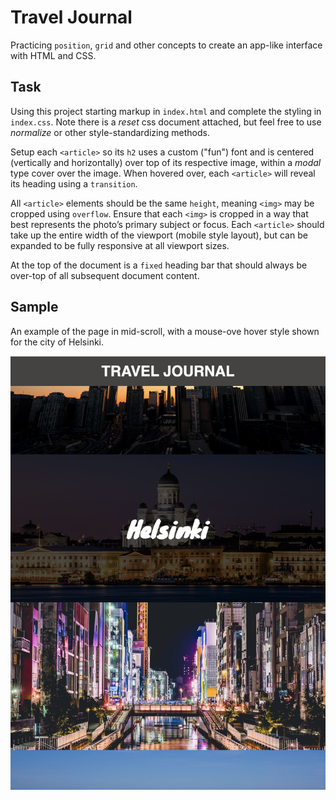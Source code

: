 # Travel Journal

Practicing `position`, `grid` and other concepts to create an app-like interface with HTML and CSS.

## Task

Using this project starting markup in `index.html` and complete the styling in `index.css`. Note there is a *reset* css document attached, but feel free to use *normalize* or other style-standardizing methods. 

Setup each `<article>` so its `h2` uses a custom ("fun") font and is centered (vertically and horizontally) over top of its respective image, within a *modal* type cover over the image. When hovered over, each `<article>` will reveal its heading using a `transition`.

All `<article>` elements should be the same `height`, meaning `<img>` may be cropped using `overflow`. Ensure that each `<img>` is cropped in a way that best represents the photo’s primary subject or focus.  Each `<article>` should take up the entire width of the viewport (mobile style layout), but can be expanded to be fully responsive at all viewport sizes.

At the top of the document is a `fixed` heading bar that should always be over-top of all subsequent document content.

## Sample

An example of the page in mid-scroll, with a mouse-ove hover style shown for the city of Helsinki.

![Sample interface](./docs/sample.png "Sample interface")
